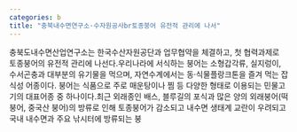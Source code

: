 ```yaml
---
categories: b
title: "충북내수면연구소·수자원공사br토종붕어 유전적 관리에 나서"
---
```

충북도내수면산업연구소는 한국수산자원공단과 업무협약을 체결하고, 첫 협력과제로 토종붕어의 유전적 관리에 나선다.우리나라에 서식하는 붕어는 소형갑각류, 실지렁이, 수서곤충과 대부분의 유기물을 먹으며, 자연수계에서는 동·식물플랑크톤을 즐겨 먹는 잡식성 어종이다. 붕어는 식품으로 주로 매운탕이나 찜 등 다양한 형태로 이용되는 민물고기의 대표어종 중 하나이다.최근 외래종인 배스, 블루길의 포식과 많은 양의 외래붕어(떡붕어, 중국산 붕어)의 방류로 인해 토종붕어가 감소되고 내수면 생태계 교란이 우려되고 국내 내수면과 주요 낚시터에 방류되는 붕